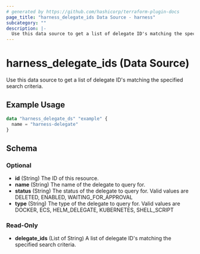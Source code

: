 ```yaml
---
# generated by https://github.com/hashicorp/terraform-plugin-docs
page_title: "harness_delegate_ids Data Source - harness"
subcategory: ""
description: |-
  Use this data source to get a list of delegate ID's matching the specified search criteria.
---
```


# harness_delegate_ids (Data Source)

Use this data source to get a list of delegate ID's matching the specified search criteria.

## Example Usage

```terraform
data "harness_delegate_ds" "example" {
  name = "harness-delegate"
}
```

<!-- schema generated by tfplugindocs -->
## Schema

### Optional

- **id** (String) The ID of this resource.
- **name** (String) The name of the delegate to query for.
- **status** (String) The status of the delegate to query for. Valid values are DELETED, ENABLED, WAITING_FOR_APPROVAL
- **type** (String) The type of the delegate to query for. Valid values are DOCKER, ECS, HELM_DELEGATE, KUBERNETES, SHELL_SCRIPT

### Read-Only

- **delegate_ids** (List of String) A list of delegate ID's matching the specified search criteria.


